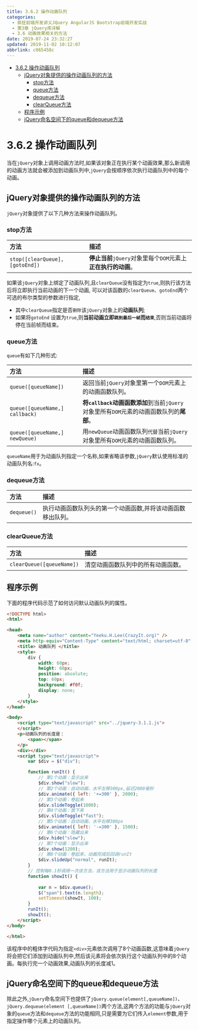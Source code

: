 ```yaml
---
title: 3.6.2 操作动画队列
categories: 
  - 疯狂前端开发讲义JQuery AngularJS Bootstrap前端开发实战
  - 第3章 jQuery库详解
  - 3.6 动画效果相关的方法
date: 2019-07-24 23:32:27
updated: 2019-11-02 10:12:07
abbrlink: c065458c
---
```

<div id='my_toc'>

- [3.6.2 操作动画队列](/JavaReadingNotes/c065458c/#3-6-2-操作动画队列)
    - [jQuery对象提供的操作动画队列的方法](/JavaReadingNotes/c065458c/#jQuery对象提供的操作动画队列的方法)
        - [stop方法](/JavaReadingNotes/c065458c/#stop方法)
        - [queue方法](/JavaReadingNotes/c065458c/#queue方法)
        - [dequeue方法](/JavaReadingNotes/c065458c/#dequeue方法)
        - [clearQueue方法](/JavaReadingNotes/c065458c/#clearQueue方法)
    - [程序示例](/JavaReadingNotes/c065458c/#程序示例)
    - [jQuery命名空间下的queue和dequeue方法](/JavaReadingNotes/c065458c/#jQuery命名空间下的queue和dequeue方法)

</div>
<!--more-->
<script>if (navigator.platform.toLowerCase() == 'win32'){document.getElementById('my_toc').style.display = 'none';}</script>

<!--end-->
<!--SSTStart-->
# 3.6.2 操作动画队列 #
当在`jQuery`对象上调用动画方法时,如果该对象正在执行某个动画效果,那么新调用的动画方法就会被添加到动画队列中,`jQuery`会按顺序依次执行动画队列中的每个动画。
## jQuery对象提供的操作动画队列的方法 ##
`jQuery`对象提供了以下几种方法来操作动画队列。
### stop方法 ###

|方法|描述|
|:---|:---|
|`stop([clearQueue],[gotoEnd])`|**停止当前**`jQuery`对象里每个`DOM`元素上**正在执行的动画**。|

如果该`jQuery`对象上绑定了动画队列,且`clearQueue`没有指定为`true`,则执行该方法后将立即执行当前动画的下一个动画,
可以对该函数的`clearQueue`、`gotoEnd`两个可选的布尔类型的参数进行指定,
- 其中`clearQueue`指定是否`删除`该`jQuery`对象上的**动画队列**;
- 如果将`gotoEnd` 设置为`true`,则**当前动画立即`跳到最后一帧`而`结束`**,否则当前动画将停在当前帧而结束。

### queue方法 ###
`queue`有如下几种形式:

|方法|描述|
|:---|:---|
|`queue([queueName])`|返回当前`jQuery`对象里第一个`DOM`元素上的动画函数队列。|
|`queue([queueName,] callback)`|**将`callback`动画函数添加**到当前`jQuery`对象里所有`DOM`元素的动画函数队列的**尾部**。|
|`queue([queueName,] newQueue)`|用`newQueue`动画函数队列`代替`当前`jQuery`对象里所有`DOM`元素的动画函数队列。|

`queueName`用于为动画队列指定一个名称,如果省略该参数,`jQuery`默认使用标准的动画队列名:`fx`。

### dequeue方法 ###

|方法|描述|
|:---|:---|
|`dequeue()`|执行动画函数队列头的第一个动画函数,并将该动画函数移出队列。|
### clearQueue方法 ###

|方法|描述|
|:---|:---|
|`clearQueue([queueName])`|清空动画函数队列中的所有动画函数。|

<!--SSTStop-->
## 程序示例 ##
下面的程序代码示范了如何访问默认动画队列的属性。

```html
<!DOCTYPE html>
<html>

<head>
	<meta name="author" content="Yeeku.H.Lee(CrazyIt.org)" />
	<meta http-equiv="Content-Type" content="text/html; charset=utf-8" />
	<title> 动画队列 </title>
	<style>
		div {
			width: 60px;
			height: 60px;
			position: absolute;
			top: 60px;
			background: #f0f;
			display: none;
		}
	</style>
</head>

<body>
	<script type="text/javascript" src="../jquery-3.1.1.js">
	</script>
	<p>动画队列的长度是：
		<span></span>
	</p>
	<div></div>
	<script type="text/javascript">
		var $div = $("div");

		function runIt() {
			// 第1个动画：显示出来
			$div.show("slow");
			// 第2个动画：自动动画，水平左移300px,延迟2000毫秒
			$div.animate({ left: '+=300' }, 2000);
			// 第3个动画：卷起来
			$div.slideToggle(1000);
			// 第4个动画：放下来
			$div.slideToggle("fast");
			// 第5个动画：自动动画，水平右移300px
			$div.animate({ left: '-=300' }, 1500);
			// 第6个动画：隐藏出来
			$div.hide("slow");
			// 第7个动画：显示出来
			$div.show(1200);
			// 第8个动画：卷起来，动画完成后回调runIt
			$div.slideUp("normal", runIt);
		}
		// 控制每0.1秒调用一次该方法，该方法用于显示动画队列的长度
		function showIt() {
			
			var n = $div.queue();
			$("span").text(n.length);
			setTimeout(showIt, 100);
		}
		runIt();
		showIt();
	</script>
</body>

</html>
```
该程序中的粗体字代码为指定`<div>`元素依次调用了8个动画函数,这意味着`jQuery`将会把它们添加到动画队列中,然后该元素将会依次执行这个动画队列中的8个动画。每执行完一个动画效果,动画队列的长度减1。
<!--SSTStart-->
## jQuery命名空间下的queue和dequeue方法 ##
除此之外,`jQuery`命名空间下也提供了`jQuery.queue(element[,queueName])`、`jQuery.dequeue(element [,queueName])`两个方法,这两个方法的功能与`jQuery`对象的`queue`方法和`dequeue`方法的功能相同,只是需要为它们传入`element`参数,用于指定操作哪个元素上的动画队列。
<!--SSTStop-->
